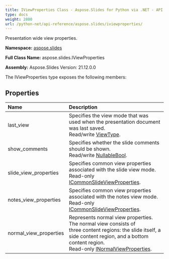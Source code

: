 ```yaml
---
title: IViewProperties Class - Aspose.Slides for Python via .NET - API Reference
type: docs
weight: 2800
url: /python-net/api-reference/aspose.slides/iviewproperties/
---
```


Presentation wide view properties.

**Namespace:** [aspose.slides](/python-net/api-reference/aspose.slides/)

**Full Class Name:** aspose.slides.IViewProperties

**Assembly:**  Aspose.Slides Version: 21.12.0.0

The IViewProperties type exposes the following members:
## **Properties**
|**Name**|**Description**|
| :- | :- |
|last_view|Specifies the view mode that was used when the presentation document was last saved.<br/>            Read/write [ViewType](/python-net/api-reference/aspose.slides/viewtype/).|
|show_comments|Specifies whether the slide comments should be shown.<br/>            Read/write [NullableBool](/python-net/api-reference/aspose.slides/nullablebool/).|
|slide_view_properties|Specifies common view properties associated with the slide view mode.<br/>            Read-only [ICommonSlideViewProperties](/python-net/api-reference/aspose.slides/icommonslideviewproperties/).|
|notes_view_properties|Specifies common view properties associated with the notes view mode.<br/>            Read-only [ICommonSlideViewProperties](/python-net/api-reference/aspose.slides/icommonslideviewproperties/).|
|normal_view_properties|Represents normal view properties. The normal view consists of<br/>            three content regions: the slide itself, a side content region, and a bottom content region.<br/>            Read-only [INormalViewProperties](/python-net/api-reference/aspose.slides/inormalviewproperties/).|
